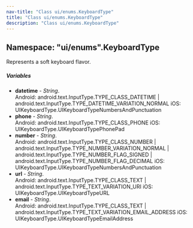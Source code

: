 ```yaml
---
nav-title: "Class ui/enums.KeyboardType"
title: "Class ui/enums.KeyboardType"
description: "Class ui/enums.KeyboardType"
---
```

## Namespace: "ui/enums".KeyboardType
Represents a soft keyboard flavor.

##### Variables
 - **datetime** - _String_.    
  Android: android.text.InputType.TYPE_CLASS_DATETIME | android.text.InputType.TYPE_DATETIME_VARIATION_NORMAL
iOS:  UIKeyboardType.UIKeyboardTypeNumbersAndPunctuation
 - **phone** - _String_.    
  Android: android.text.InputType.TYPE_CLASS_PHONE
iOS:  UIKeyboardType.UIKeyboardTypePhonePad
 - **number** - _String_.    
  Android: android.text.InputType.TYPE_CLASS_NUMBER | android.text.InputType.TYPE_NUMBER_VARIATION_NORMAL | android.text.InputType.TYPE_NUMBER_FLAG_SIGNED | android.text.InputType.TYPE_NUMBER_FLAG_DECIMAL
iOS:  UIKeyboardType.UIKeyboardTypeNumbersAndPunctuation
 - **url** - _String_.    
  Android: android.text.InputType.TYPE_CLASS_TEXT | android.text.InputType.TYPE_TEXT_VARIATION_URI 
iOS:  UIKeyboardType.UIKeyboardTypeURL
 - **email** - _String_.    
  Android: android.text.InputType.TYPE_CLASS_TEXT | android.text.InputType.TYPE_TEXT_VARIATION_EMAIL_ADDRESS 
iOS:  UIKeyboardType.UIKeyboardTypeEmailAddress